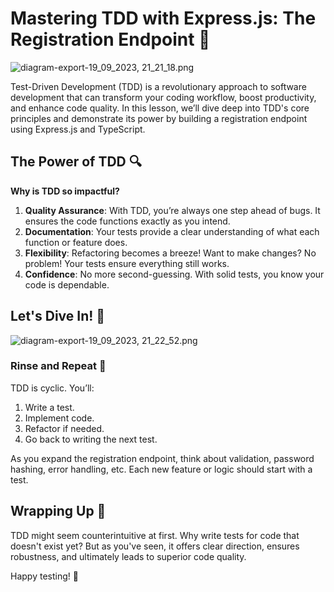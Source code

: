 # Mastering TDD with Express.js: The Registration Endpoint 🚀

![diagram-export-19_09_2023, 21_21_18.png](https://drive.google.com/file/d/1RJsk_vXrWaEJe8eB9ya6dxiuP2SO1IdE/view?usp=sharing)

Test-Driven Development (TDD) is a revolutionary approach to software development that can transform your coding workflow, boost productivity, and enhance code quality. In this lesson, we’ll dive deep into TDD's core principles and demonstrate its power by building a registration endpoint using Express.js and TypeScript.

## The Power of TDD 🔍

**Why is TDD so impactful?**

1. **Quality Assurance**: With TDD, you’re always one step ahead of bugs. It ensures the code functions exactly as you intend.
2. **Documentation**: Your tests provide a clear understanding of what each function or feature does.
3. **Flexibility**: Refactoring becomes a breeze! Want to make changes? No problem! Your tests ensure everything still works.
4. **Confidence**: No more second-guessing. With solid tests, you know your code is dependable.

## Let's Dive In! 🌊

![diagram-export-19_09_2023, 21_22_52.png](https://prod-files-secure.s3.us-west-2.amazonaws.com/67ac0d69-6666-4e0f-814e-05132f87a272/04968585-a4c9-462a-85c7-049e77fa2787/diagram-export-19_09_2023_21_22_52.png)

### Rinse and Repeat 🔄

TDD is cyclic. You’ll:

1. Write a test.
2. Implement code.
3. Refactor if needed.
4. Go back to writing the next test.

As you expand the registration endpoint, think about validation, password hashing, error handling, etc. Each new feature or logic should start with a test.

## Wrapping Up 🎁

TDD might seem counterintuitive at first. Why write tests for code that doesn't exist yet? But as you've seen, it offers clear direction, ensures robustness, and ultimately leads to superior code quality.

Happy testing! 🎉